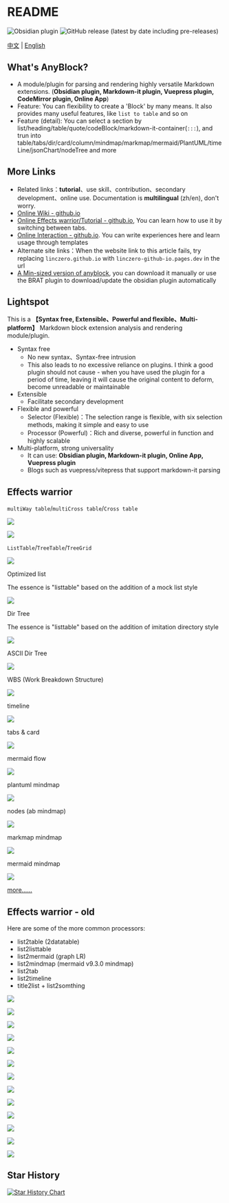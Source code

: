 # README

![Obsidian plugin](https://img.shields.io/endpoint?url=https%3A%2F%2Fscambier.xyz%2Fobsidian-endpoints%2Fany-block.json) ![GitHub release (latest by date including pre-releases)](https://img.shields.io/github/v/release/LincZero/obsidian-any-block)

[中文](./README.zh.md) | [English](./README.md)

## What's AnyBlock?

- A module/plugin for parsing and rendering highly versatile Markdown extensions.
  (**Obsidian plugin, Markdown-it plugin, Vuepress plugin, CodeMirror plugin, Online App**)
- Feature: You can flexibility to create a 'Block' by many means. It also provides many useful features, like `list to table` and so on
- Feature (detail): You can select a section by list/heading/table/quote/codeBlock/markdown-it-container(`:::`), and trun into table/tabs/dir/card/column/mindmap/markmap/mermaid/PlantUML/timeLine/jsonChart/nodeTree and more

## More Links

- Related links：**tutorial**、use skill、contribution、secondary development、online use. Documentation is **multilingual** (zh/en), don't worry.
- [Online Wiki - github.io](https://lincdocs.github.io/AnyBlock/)
- [Online Effects warrior/Tutorial - github.io](https://lincdocs.github.io/AnyBlock/README.show.html), You can learn how to use it by switching between tabs.
- [Online Interaction - github.io](https://any-block.github.io/any-block/). You can write experiences here and learn usage through templates
- Alternate site links：When the website link to this article fails, try replacing `linczero.github.io` with `linczero-github-io.pages.dev` in the url
- [A Min-sized version of anyblock](https://github.com/any-block/obsidian-any-block-min), you can download it manually or use the BRAT plugin to download/update the obsidian plugin automatically

## Lightspot

This is a **【Syntax free, Extensible、Powerful and flexible、Multi-platform】** Markdown block extension analysis and rendering module/plugin.

- Syntax free
    - No new syntax、Syntax-free intrusion
	- This also leads to no excessive reliance on plugins. I think a good plugin should not cause - when you have used the plugin for a period of time, leaving it will cause the original content to deform, become unreadable or maintainable
- Extensible
    - Facilitate secondary development
- Flexible and powerful
    - Selector (Flexible)：The selection range is flexible, with six selection methods, making it simple and easy to use
	- Processor (Powerful)：Rich and diverse, powerful in function and highly scalable
- Multi-platform, strong universality
    - It can use: **Obsidian plugin, Markdown-it plugin, Online App, Vuepress plugin**
	- Blogs such as vuepress/vitepress that support markdown-it parsing

## Effects warrior

`multiWay table`/`multiCross table`/`Cross table`

![](./docs/assets/Pasted%20image%2020240808202548.png)

![](./docs/assets/Pasted%20image%2020240808203055.png)

`ListTable`/`TreeTable`/`TreeGrid`

![](./docs/assets/Pasted%20image%2020240808203143.png)

Optimized list

The essence is "listtable" based on the addition of a mock list style

![](./docs/assets/listtable_likelist.png)

Dir Tree

The essence is "listtable" based on the addition of imitation directory style

![](./docs/assets/Pasted%20image%2020240808203216.png)

ASCII Dir Tree

![](./docs/assets/Pasted%20image%2020240808203232.png)

WBS (Work Breakdown Structure)

![](./docs/assets/Pasted%20image%2020240808203252.png)

timeline

![](./docs/assets/Pasted%20image%2020240808203455.png)

tabs & card 

![](./docs/assets/tag%20and%20card.png)

mermaid flow

![](./docs/assets/Pasted%20image%2020240808203517.png)

plantuml mindmap

![](./docs/assets/Pasted%20image%2020240808203534.png)

nodes (ab mindmap)

![](./docs/assets/list2node.png)

markmap mindmap

![](./docs/assets/Pasted%20image%2020240808203605.png)

mermaid mindmap

![](./docs/assets/Pasted%20image%2020240808203621.png)

[more……](https://linczero.github.io/MdNote_Public/%E4%BA%A7%E5%93%81%E6%96%87%E6%A1%A3/AnyBlock/)

## Effects warrior - old

Here are some of the more common processors:
- list2table  (2datatable)
- list2listtable
- list2mermaid  (graph LR)
- list2mindmap  (mermaid v9.3.0 mindmap)
- list2tab
- list2timeline
- title2list + list2somthing

![](./docs/assets/list2table.png)

![](./docs/assets/list2tableT.png)

![](./docs/assets/list2lt.gif)
 
![](./docs/assets/list2tab.gif)
 
![](./docs/assets/list2mermaid.png)

![](./docs/assets/list2mindmap.png)

![](./docs/assets/titleSelector.png)

![](./docs/assets/addTitle.png)

![](./docs/assets/scroll.gif)
 
![](./docs/assets/overfold.png)

![](./docs/assets/flod.gif)

![](./docs/assets/heimu.gif)

![](./docs/assets/userProcessor.png)

## Star History

[![Star History Chart](https://api.star-history.com/svg?repos=any-block/any-block&type=Date)](https://www.star-history.com/#any-block/any-block&Date)
